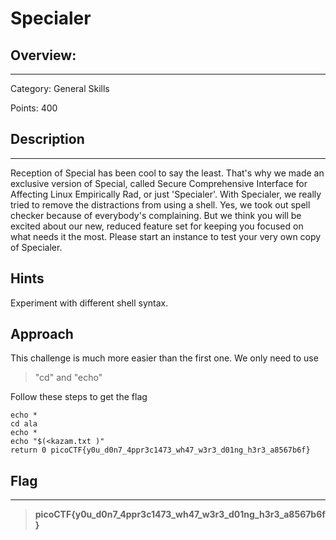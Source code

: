# **Specialer**

## **Overview:**
---
Category: General Skills

Points: 400

## **Description**
---
Reception of Special has been cool to say the least. That's why we made an exclusive version of Special, called Secure Comprehensive Interface for Affecting Linux Empirically Rad, or just 'Specialer'. With Specialer, we really tried to remove the distractions from using a shell. Yes, we took out spell checker because of everybody's complaining. But we think you will be excited about our new, reduced feature set for keeping you focused on what needs it the most. Please start an instance to test your very own copy of Specialer.
## **Hints**
Experiment with different shell syntax.

## **Approach**

This challenge is much more easier than the first one. We only need to use 
>"cd" and "echo"

Follow these steps to get the flag
```
echo *
cd ala
echo *
echo "$(<kazam.txt )"
return 0 picoCTF{y0u_d0n7_4ppr3c1473_wh47_w3r3_d01ng_h3r3_a8567b6f}
```

## **Flag**
---
>**picoCTF{y0u_d0n7_4ppr3c1473_wh47_w3r3_d01ng_h3r3_a8567b6f}**









